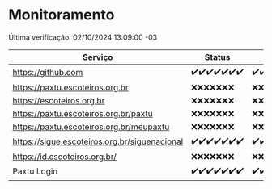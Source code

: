 # Monitoramento

Última verificação: 02/10/2024 13:09:00 -03

|Serviço|Status|Últimas 24h|
|---|---|---|
|https://github.com|<span title="2024-09-25: OK=23">✔️</span><span title="2024-09-26: OK=23">✔️</span><span title="2024-09-27: OK=23">✔️</span><span title="2024-09-28: OK=23">✔️</span><span title="2024-09-29: OK=23">✔️</span><span title="2024-09-30: OK=23">✔️</span><span title="2024-10-01: OK=15">✔️</span>|<span title="01/10/2024 13:09:00 -03 : 200">✔️</span><span title="01/10/2024 14:07:00 -03 : 200">✔️</span><span title="01/10/2024 15:11:00 -03 : 200">✔️</span><span title="01/10/2024 16:06:00 -03 : 200">✔️</span><span title="01/10/2024 17:08:00 -03 : 200">✔️</span><span title="01/10/2024 18:08:00 -03 : 200">✔️</span><span title="01/10/2024 19:07:00 -03 : 200">✔️</span><span title="01/10/2024 20:08:00 -03 : 200">✔️</span><span title="01/10/2024 21:39:00 -03 : 200">✔️</span><span title="01/10/2024 23:10:00 -03 : 200">✔️</span><span title="02/10/2024 00:13:00 -03 : 200">✔️</span><span title="02/10/2024 01:10:00 -03 : 200">✔️</span><span title="02/10/2024 02:08:00 -03 : 200">✔️</span><span title="02/10/2024 03:11:00 -03 : 200">✔️</span><span title="02/10/2024 04:08:00 -03 : 200">✔️</span><span title="02/10/2024 05:11:00 -03 : 200">✔️</span><span title="02/10/2024 06:08:00 -03 : 200">✔️</span><span title="02/10/2024 07:08:00 -03 : 200">✔️</span><span title="02/10/2024 08:07:00 -03 : 200">✔️</span><span title="02/10/2024 09:15:00 -03 : 200">✔️</span><span title="02/10/2024 10:19:00 -03 : 200">✔️</span><span title="02/10/2024 11:08:00 -03 : 200">✔️</span><span title="02/10/2024 12:08:00 -03 : 200">✔️</span><span title="02/10/2024 13:09:00 -03 : 200">✔️</span>|
|https://paxtu.escoteiros.org.br|<span title="2024-09-25: Falhas=23">❌</span><span title="2024-09-26: Falhas=23">❌</span><span title="2024-09-27: Falhas=23">❌</span><span title="2024-09-28: Falhas=23">❌</span><span title="2024-09-29: Falhas=23">❌</span><span title="2024-09-30: Falhas=23">❌</span><span title="2024-10-01: Falhas=15">❌</span>|<span title="01/10/2024 13:09:00 -03 : 403">❌</span><span title="01/10/2024 14:07:00 -03 : 403">❌</span><span title="01/10/2024 15:11:00 -03 : 403">❌</span><span title="01/10/2024 16:06:00 -03 : 403">❌</span><span title="01/10/2024 17:08:00 -03 : 403">❌</span><span title="01/10/2024 18:08:00 -03 : 403">❌</span><span title="01/10/2024 19:07:00 -03 : 403">❌</span><span title="01/10/2024 20:08:00 -03 : 403">❌</span><span title="01/10/2024 21:39:00 -03 : 403">❌</span><span title="01/10/2024 23:10:00 -03 : 403">❌</span><span title="02/10/2024 00:13:00 -03 : 403">❌</span><span title="02/10/2024 01:10:00 -03 : 403">❌</span><span title="02/10/2024 02:08:00 -03 : 403">❌</span><span title="02/10/2024 03:11:00 -03 : 403">❌</span><span title="02/10/2024 04:08:00 -03 : 403">❌</span><span title="02/10/2024 05:11:00 -03 : 403">❌</span><span title="02/10/2024 06:08:00 -03 : 403">❌</span><span title="02/10/2024 07:08:00 -03 : 403">❌</span><span title="02/10/2024 08:07:00 -03 : 403">❌</span><span title="02/10/2024 09:15:00 -03 : 403">❌</span><span title="02/10/2024 10:19:00 -03 : 403">❌</span><span title="02/10/2024 11:08:00 -03 : 403">❌</span><span title="02/10/2024 12:08:00 -03 : 403">❌</span><span title="02/10/2024 13:09:00 -03 : 403">❌</span>|
|https://escoteiros.org.br|<span title="2024-09-25: Falhas=23">❌</span><span title="2024-09-26: Falhas=23">❌</span><span title="2024-09-27: Falhas=23">❌</span><span title="2024-09-28: Falhas=23">❌</span><span title="2024-09-29: Falhas=23">❌</span><span title="2024-09-30: Falhas=23">❌</span><span title="2024-10-01: Falhas=15">❌</span>|<span title="01/10/2024 13:09:00 -03 : 403">❌</span><span title="01/10/2024 14:07:00 -03 : 403">❌</span><span title="01/10/2024 15:11:00 -03 : 403">❌</span><span title="01/10/2024 16:06:00 -03 : 403">❌</span><span title="01/10/2024 17:08:00 -03 : 403">❌</span><span title="01/10/2024 18:08:00 -03 : 403">❌</span><span title="01/10/2024 19:07:00 -03 : 403">❌</span><span title="01/10/2024 20:08:00 -03 : 403">❌</span><span title="01/10/2024 21:39:00 -03 : 403">❌</span><span title="01/10/2024 23:10:00 -03 : 403">❌</span><span title="02/10/2024 00:13:00 -03 : 403">❌</span><span title="02/10/2024 01:10:00 -03 : 403">❌</span><span title="02/10/2024 02:08:00 -03 : 403">❌</span><span title="02/10/2024 03:11:00 -03 : 403">❌</span><span title="02/10/2024 04:08:00 -03 : 403">❌</span><span title="02/10/2024 05:11:00 -03 : 403">❌</span><span title="02/10/2024 06:08:00 -03 : 403">❌</span><span title="02/10/2024 07:08:00 -03 : 403">❌</span><span title="02/10/2024 08:07:00 -03 : 403">❌</span><span title="02/10/2024 09:15:00 -03 : 403">❌</span><span title="02/10/2024 10:19:00 -03 : 403">❌</span><span title="02/10/2024 11:08:00 -03 : 403">❌</span><span title="02/10/2024 12:08:00 -03 : 403">❌</span><span title="02/10/2024 13:09:00 -03 : 403">❌</span>|
|https://paxtu.escoteiros.org.br/paxtu|<span title="2024-09-25: Falhas=23">❌</span><span title="2024-09-26: Falhas=23">❌</span><span title="2024-09-27: Falhas=23">❌</span><span title="2024-09-28: Falhas=23">❌</span><span title="2024-09-29: Falhas=23">❌</span><span title="2024-09-30: Falhas=23">❌</span><span title="2024-10-01: Falhas=15">❌</span>|<span title="01/10/2024 13:09:00 -03 : 403">❌</span><span title="01/10/2024 14:07:00 -03 : 403">❌</span><span title="01/10/2024 15:11:00 -03 : 403">❌</span><span title="01/10/2024 16:06:00 -03 : 403">❌</span><span title="01/10/2024 17:08:00 -03 : 403">❌</span><span title="01/10/2024 18:08:00 -03 : 403">❌</span><span title="01/10/2024 19:07:00 -03 : 403">❌</span><span title="01/10/2024 20:08:00 -03 : 403">❌</span><span title="01/10/2024 21:39:00 -03 : 403">❌</span><span title="01/10/2024 23:10:00 -03 : 403">❌</span><span title="02/10/2024 00:13:00 -03 : 403">❌</span><span title="02/10/2024 01:10:00 -03 : 403">❌</span><span title="02/10/2024 02:08:00 -03 : 403">❌</span><span title="02/10/2024 03:11:00 -03 : 403">❌</span><span title="02/10/2024 04:08:00 -03 : 403">❌</span><span title="02/10/2024 05:11:00 -03 : 403">❌</span><span title="02/10/2024 06:08:00 -03 : 403">❌</span><span title="02/10/2024 07:08:00 -03 : 403">❌</span><span title="02/10/2024 08:07:00 -03 : 403">❌</span><span title="02/10/2024 09:15:00 -03 : 403">❌</span><span title="02/10/2024 10:19:00 -03 : 403">❌</span><span title="02/10/2024 11:08:00 -03 : 403">❌</span><span title="02/10/2024 12:08:00 -03 : 403">❌</span><span title="02/10/2024 13:09:00 -03 : 403">❌</span>|
|https://paxtu.escoteiros.org.br/meupaxtu|<span title="2024-09-25: Falhas=23">❌</span><span title="2024-09-26: Falhas=23">❌</span><span title="2024-09-27: Falhas=23">❌</span><span title="2024-09-28: Falhas=23">❌</span><span title="2024-09-29: Falhas=23">❌</span><span title="2024-09-30: Falhas=23">❌</span><span title="2024-10-01: Falhas=15">❌</span>|<span title="01/10/2024 13:09:00 -03 : 403">❌</span><span title="01/10/2024 14:07:00 -03 : 403">❌</span><span title="01/10/2024 15:11:00 -03 : 403">❌</span><span title="01/10/2024 16:06:00 -03 : 403">❌</span><span title="01/10/2024 17:08:00 -03 : 403">❌</span><span title="01/10/2024 18:08:00 -03 : 403">❌</span><span title="01/10/2024 19:07:00 -03 : 403">❌</span><span title="01/10/2024 20:08:00 -03 : 403">❌</span><span title="01/10/2024 21:39:00 -03 : 403">❌</span><span title="01/10/2024 23:10:00 -03 : 403">❌</span><span title="02/10/2024 00:13:00 -03 : 403">❌</span><span title="02/10/2024 01:10:00 -03 : 403">❌</span><span title="02/10/2024 02:08:00 -03 : 403">❌</span><span title="02/10/2024 03:11:00 -03 : 403">❌</span><span title="02/10/2024 04:08:00 -03 : 403">❌</span><span title="02/10/2024 05:11:00 -03 : 403">❌</span><span title="02/10/2024 06:08:00 -03 : 403">❌</span><span title="02/10/2024 07:08:00 -03 : 403">❌</span><span title="02/10/2024 08:07:00 -03 : 403">❌</span><span title="02/10/2024 09:15:00 -03 : 403">❌</span><span title="02/10/2024 10:19:00 -03 : 403">❌</span><span title="02/10/2024 11:08:00 -03 : 403">❌</span><span title="02/10/2024 12:08:00 -03 : 403">❌</span><span title="02/10/2024 13:09:00 -03 : 403">❌</span>|
|https://sigue.escoteiros.org.br/siguenacional|<span title="2024-09-25: OK=23">✔️</span><span title="2024-09-26: OK=23">✔️</span><span title="2024-09-27: OK=23">✔️</span><span title="2024-09-28: OK=23">✔️</span><span title="2024-09-29: OK=23">✔️</span><span title="2024-09-30: OK=23">✔️</span><span title="2024-10-01: OK=15">✔️</span>|<span title="01/10/2024 13:09:00 -03 : 200">✔️</span><span title="01/10/2024 14:07:00 -03 : 200">✔️</span><span title="01/10/2024 15:11:00 -03 : 200">✔️</span><span title="01/10/2024 16:06:00 -03 : 200">✔️</span><span title="01/10/2024 17:08:00 -03 : 200">✔️</span><span title="01/10/2024 18:08:00 -03 : 200">✔️</span><span title="01/10/2024 19:07:00 -03 : 200">✔️</span><span title="01/10/2024 20:08:00 -03 : 200">✔️</span><span title="01/10/2024 21:39:00 -03 : 200">✔️</span><span title="01/10/2024 23:10:00 -03 : 200">✔️</span><span title="02/10/2024 00:13:00 -03 : 200">✔️</span><span title="02/10/2024 01:10:00 -03 : 200">✔️</span><span title="02/10/2024 02:08:00 -03 : 200">✔️</span><span title="02/10/2024 03:11:00 -03 : 200">✔️</span><span title="02/10/2024 04:08:00 -03 : 200">✔️</span><span title="02/10/2024 05:11:00 -03 : 200">✔️</span><span title="02/10/2024 06:08:00 -03 : 200">✔️</span><span title="02/10/2024 07:08:00 -03 : 200">✔️</span><span title="02/10/2024 08:07:00 -03 : 200">✔️</span><span title="02/10/2024 09:15:00 -03 : 200">✔️</span><span title="02/10/2024 10:19:00 -03 : 200">✔️</span><span title="02/10/2024 11:08:00 -03 : 200">✔️</span><span title="02/10/2024 12:08:00 -03 : 200">✔️</span><span title="02/10/2024 13:09:00 -03 : 200">✔️</span>|
|https://id.escoteiros.org.br/|<span title="2024-09-25: Falhas=23">❌</span><span title="2024-09-26: Falhas=23">❌</span><span title="2024-09-27: Falhas=23">❌</span><span title="2024-09-28: Falhas=23">❌</span><span title="2024-09-29: Falhas=23">❌</span><span title="2024-09-30: Falhas=23">❌</span><span title="2024-10-01: Falhas=15">❌</span>|<span title="01/10/2024 13:09:00 -03 : 403">❌</span><span title="01/10/2024 14:07:00 -03 : 403">❌</span><span title="01/10/2024 15:11:00 -03 : 403">❌</span><span title="01/10/2024 16:06:00 -03 : 403">❌</span><span title="01/10/2024 17:08:00 -03 : 403">❌</span><span title="01/10/2024 18:08:00 -03 : 403">❌</span><span title="01/10/2024 19:07:00 -03 : 403">❌</span><span title="01/10/2024 20:08:00 -03 : 403">❌</span><span title="01/10/2024 21:39:00 -03 : 403">❌</span><span title="01/10/2024 23:10:00 -03 : 403">❌</span><span title="02/10/2024 00:13:00 -03 : 403">❌</span><span title="02/10/2024 01:10:00 -03 : 403">❌</span><span title="02/10/2024 02:08:00 -03 : 403">❌</span><span title="02/10/2024 03:11:00 -03 : 403">❌</span><span title="02/10/2024 04:08:00 -03 : 403">❌</span><span title="02/10/2024 05:11:00 -03 : 403">❌</span><span title="02/10/2024 06:08:00 -03 : 403">❌</span><span title="02/10/2024 07:08:00 -03 : 403">❌</span><span title="02/10/2024 08:07:00 -03 : 403">❌</span><span title="02/10/2024 09:15:00 -03 : 403">❌</span><span title="02/10/2024 10:19:00 -03 : 403">❌</span><span title="02/10/2024 11:08:00 -03 : 403">❌</span><span title="02/10/2024 12:08:00 -03 : 403">❌</span><span title="02/10/2024 13:09:00 -03 : 403">❌</span>|
|Paxtu Login|<span title="2024-09-25: OK=23">✔️</span><span title="2024-09-26: OK=23">✔️</span><span title="2024-09-27: OK=23">✔️</span><span title="2024-09-28: OK=23">✔️</span><span title="2024-09-29: OK=23">✔️</span><span title="2024-09-30: OK=23">✔️</span><span title="2024-10-01: OK=15">✔️</span>|<span title="01/10/2024 13:09:00 -03 : 200">✔️</span><span title="01/10/2024 14:07:00 -03 : 200">✔️</span><span title="01/10/2024 15:11:00 -03 : 200">✔️</span><span title="01/10/2024 16:06:00 -03 : 200">✔️</span><span title="01/10/2024 17:08:00 -03 : 200">✔️</span><span title="01/10/2024 18:08:00 -03 : 200">✔️</span><span title="01/10/2024 19:07:00 -03 : 200">✔️</span><span title="01/10/2024 20:08:00 -03 : 200">✔️</span><span title="01/10/2024 21:39:00 -03 : 200">✔️</span><span title="01/10/2024 23:10:00 -03 : 200">✔️</span><span title="02/10/2024 00:13:00 -03 : 200">✔️</span><span title="02/10/2024 01:10:00 -03 : 200">✔️</span><span title="02/10/2024 02:08:00 -03 : 200">✔️</span><span title="02/10/2024 03:11:00 -03 : 200">✔️</span><span title="02/10/2024 04:08:00 -03 : 200">✔️</span><span title="02/10/2024 05:11:00 -03 : 200">✔️</span><span title="02/10/2024 06:08:00 -03 : 200">✔️</span><span title="02/10/2024 07:08:00 -03 : 200">✔️</span><span title="02/10/2024 08:07:00 -03 : 200">✔️</span><span title="02/10/2024 09:15:00 -03 : 200">✔️</span><span title="02/10/2024 10:19:00 -03 : 200">✔️</span><span title="02/10/2024 11:08:00 -03 : 200">✔️</span><span title="02/10/2024 12:08:00 -03 : 200">✔️</span><span title="02/10/2024 13:09:00 -03 : 200">✔️</span>|
